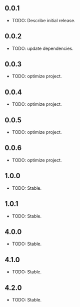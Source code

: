 ## 0.0.1

* TODO: Describe initial release.

## 0.0.2

* TODO: update dependencies.

## 0.0.3

* TODO: optimize project.

## 0.0.4 

* TODO: optimize project.

## 0.0.5

* TODO: optimize project.

## 0.0.6

* TODO: optimize project.

## 1.0.0

* TODO: Stable.

## 1.0.1

* TODO: Stable.

## 4.0.0

* TODO: Stable.

## 4.1.0

* TODO: Stable.

## 4.2.0

* TODO: Stable.